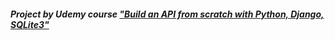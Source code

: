 ##### Project by Udemy course ["Build an API from scratch with Python, Django, SQLite3"](https://www.udemy.com/course/build-an-api-from-scratch-with-python-django-sqlite3)
